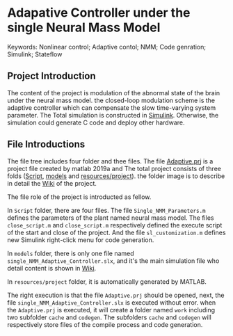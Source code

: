# Adapative Controller under the single Neural Mass Model
Keywords: Nonlinear control; Adaptive contol; NMM; Code genration; Simulink; Stateflow

## Project Introduction
The content of the project is modulation of the abnormal state of the brain under the neural mass model. the closed-loop modulation scheme is the adaptive controller which can compensate the slow time-varying system parameter. The Total simulation is constructed in [Simulink](www.mathworks.com). Otherwise, the simulation could generate C code and deploy other hardware.

## File Introductions
The file tree includes four folder and thee files. The file [Adaptive.prj](https://github.com/LLiang-Li/Adapative-Controller-under-the-single-Neural-Mass-Model/blob/main/Adaptive.prj) is a project file created by matlab 2019a and The total project consists of three folds ([Script](https://github.com/LLiang-Li/Adapative-Controller-under-the-single-Neural-Mass-Model/tree/main/Scirpt), [models](https://github.com/LLiang-Li/Adapative-Controller-under-the-single-Neural-Mass-Model/tree/main/models) and [resources/project](https://github.com/LLiang-Li/Adapative-Controller-under-the-single-Neural-Mass-Model/tree/main/resources/project)). the folder image is to describe in detail the [Wiki](https://github.com/LLiang-Li/Adapative-Controller-under-the-single-Neural-Mass-Model/wiki) of the project.

The file role of the project is introducted as fellow.

In `Script` folder, there are four files. The file `Single_NMM_Parameters.m` defines the parameters of the plant named neural mass model. The files `close_script.m` and `close_script.m` respectively defined the execute script of the start and close of the project. And the file `sl_customization.m` defines new Simulink right-click menu for code generation.

In `models` folder, there is only one file named `single_NMM_Adaptive_Controller.slx`, and it's the main simulation file who detail content is shown in [Wiki](https://github.com/LLiang-Li/Adapative-Controller-under-the-single-Neural-Mass-Model/wiki).

In `resources/project` folder, it is automatically generated by MATLAB.

The right execution is that the file `Adaptive.prj` should be opened, next, the file `single_NMM_Adaptive_Controller.slx` is executed without error. when the `Adaptive.prj` is executed, it will create a folder named `work` including two subfolder `cache` and `codegen`. The subfolders `cache` and `codegen` will respectively store files of the compile process and code  generation.
